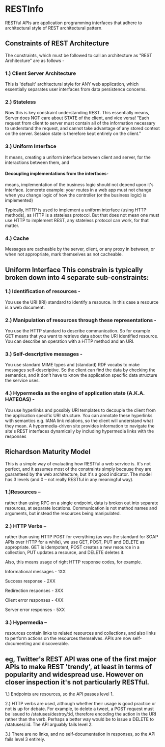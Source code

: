 # RESTInfo

RESTful APIs are application programming interfaces that adhere to architectural style of REST architectural pattern.

Constraints of REST Architecture
-----
The constraints, which must be followed to call an architecture as "REST Architecture" are as follows - 

### 1.) Client Server Architecture
This is 'default' architectural style for ANY web application, which essentially separates user interfaces from data persistence concerns.

### 2.) Stateless
Now this is key constraint understanding REST.
This essentially means, Server does NOT care about STATE of the client, and vice versa!
"Each request from client to server must contain all of the information necessary to understand the request, and cannot take advantage of any stored context on the server. Session state is therefore kept entirely on the client."

### 3.) Uniform Interface
It means, creating a uniform interface between client and server, for the interactions between them, and
#### Decoupling implementations from the interfaces-
means, implementation of the business logic should not depend upon it's interface.
(concrete example: your routes in a web app must not change when you change logic of how the controller (or the business logic) is implemented)

Typically, HTTP is used to implement a uniform interface (using HTTP methods), as HTTP is a stateless protocol.
But that does not mean one must use HTTP to implement REST, any stateless protocol can work, for that matter.

### 4.) Cache
Messages are cacheable by the server, client, or any proxy in between, or when not appropriate, mark themselves as not cacheable.

Uniform Interface This constrain is typically broken down into 4 separate sub-constraints:
---
### 1.) Identification of resources - 
You use the URI (IRI) standard to identify a resource. In this case a resource is a web document.

### 2.) Manipulation of resources through these representations - 
You use the HTTP standard to describe communication. So for example GET means that you want to retrieve data about the URI identified resource. You can describe an operation with a HTTP method and an URI.

### 3.) Self-descriptive messages - 
You use standard MIME types and (standard) RDF vocabs to make messages self-descriptive. So the client can find the data by checking the semantics, and it don't have to know the application specific data structure the service uses.
 
### 4.) Hypermedia as the engine of application state (A.K.A. HATEOAS) - 
You use hyperlinks and possibly URI templates to decouple the client from the application specific URI structure. You can annotate these hyperlinks with semantics e.g. IANA link relations, so the client will understand what they mean.
A hypermedia-driven site provides information to navigate the site's REST interfaces dynamically by including hypermedia links with the responses

Richardson Maturity Model
-----
This is a simple way of evaluating how RESTful a web service is. It's not perfect, and it assumes most of the constraints simply because they are guaranteed by the web architecture, but it's a good indicator. The model has 3 levels (and 0 – not really RESTful in any meaningful way).
### 1.)Resources – 
rather than using RPC on a single endpoint, data is broken out into separate resources, at separate locations. Communication is not method names and arguments, but instead the resources being manipulated.

### 2.) HTTP Verbs – 
rather than using HTTP POST for everything (as was the standard for SOAP APIs over HTTP for a while), we use GET, POST, PUT and DELETE as appropriate. GET is idempotent, POST creates a new resource in a collection, PUT updates a resource, and DELETE deletes it.

Also, this means usage of right HTTP response codes, for example.


Informational messages - 1XX


Success response - 2XX


Redirection responses - 3XX


Client error responses - 4XX


Server error responses - 5XX

### 3.) Hypermedia – 
resources contain links to related resources and collections, and also links to perform actions on the resources themselves. APIs are now self-documenting and discoverable.

eg, Twitter's REST API was one of the first major APIs to make REST 'trendy', at least in terms of popularity and widespread use. However on closer inspection it's not particularly RESTful.
-----
1.) Endpoints are resources, so the API passes level 1.

2.) HTTP verbs are used, although whether their usage is good practice or not is up for debate. For example, to delete a tweet, a POST request must be issued to /statuses/destroy/:id, therefore encoding the action in the URI rather than the verb. Perhaps a better way would be to issue a DELETE to /statuses/:id. The API arguably fails level 2.

3.) There are no links, and no self-documentation in responses, so the API fails level 3 entirely.

